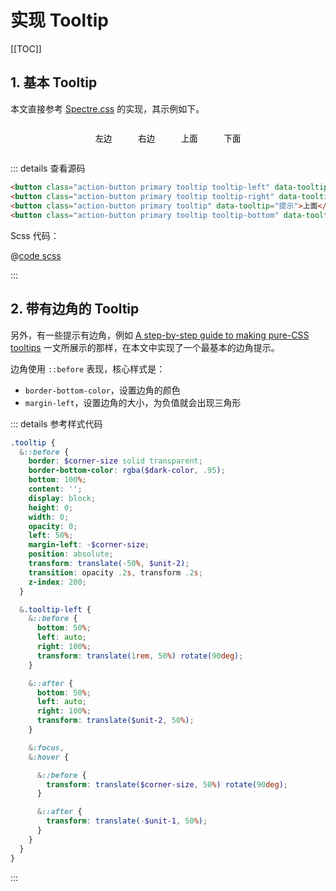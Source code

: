 # 实现 Tooltip

<!-- markdownlint-disable MD033 -->

[[TOC]]

## 1. 基本 Tooltip

本文直接参考 [Spectre.css](https://github.com/picturepan2/spectre/blob/master/src/_tooltips.scss) 的实现，其示例如下。

<div style="display: flex; justify-content: center;">
<button class="action-button primary tooltip tooltip-left" data-tooltip="提示">左边</button>
<button class="action-button primary tooltip tooltip-right" data-tooltip="提示">右边</button>
<button class="action-button primary tooltip" data-tooltip="提示">上面</button>
<button class="action-button primary tooltip tooltip-bottom" data-tooltip="提示">下面</button>
</div>

<style lang="scss" scoped>
@import "@/styles/tooltip.scss";
button {
    background-color: var(--c-brand-light);
    border-color: var(--c-brand);
    display: inline-block;
    border: 1px solid transparent;
    border-radius: 4px;
    padding: 0.5em 1em;
    margin: 0.5em;
}
</style>

::: details 查看源码

```html
<button class="action-button primary tooltip tooltip-left" data-tooltip="提示">左边</button>
<button class="action-button primary tooltip tooltip-right" data-tooltip="提示">右边</button>
<button class="action-button primary tooltip" data-tooltip="提示">上面</button>
<button class="action-button primary tooltip tooltip-bottom" data-tooltip="提示">下面</button>
```

Scss 代码：

@[code scss](@/styles/tooltip.scss)

:::

## 2. 带有边角的 Tooltip

另外，有一些提示有边角，例如 [A step-by-step guide to making pure-CSS tooltips](https://www.freecodecamp.org/news/a-step-by-step-guide-to-making-pure-css-tooltips-3d5a3e237346) 一文所展示的那样，在本文中实现了一个最基本的边角提示。

边角使用 `::before` 表现，核心样式是：

- `border-bottom-color`，设置边角的颜色
- `margin-left`，设置边角的大小，为负值就会出现三角形

::: details 参考样式代码

```scss
.tooltip {
  &::before {
    border: $corner-size solid transparent;
    border-bottom-color: rgba($dark-color, .95);
    bottom: 100%;
    content: '';
    display: block;
    height: 0;
    width: 0;
    opacity: 0;
    left: 50%;
    margin-left: -$corner-size;
    position: absolute;
    transform: translate(-50%, $unit-2);
    transition: opacity .2s, transform .2s;
    z-index: 200;
  }

  &.tooltip-left {
    &::before {
      bottom: 50%;
      left: auto;
      right: 100%;
      transform: translate(1rem, 50%) rotate(90deg);
    }

    &::after {
      bottom: 50%;
      left: auto;
      right: 100%;
      transform: translate($unit-2, 50%);
    }

    &:focus,
    &:hover {

      &::before {
        transform: translate($corner-size, 50%) rotate(90deg);
      }

      &::after {
        transform: translate(-$unit-1, 50%);
      }
    }
  }
}
```

:::
